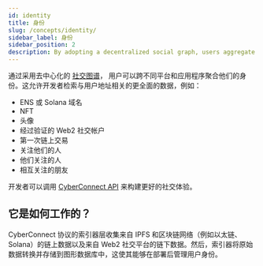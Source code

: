 ```yaml
---
id: identity
title: 身份
slug: /concepts/identity/
sidebar_label: 身份
sidebar_position: 2
description: By adopting a decentralized social graph, users aggregate their identities across different platforms and applications.
---
```


通过采用去中心化的 [社交图谱](../concepts/social-graph/)， 用户可以跨不同平台和应用程序聚合他们的身份。这允许开发者检索与用户地址相关的更全面的数据，例如：

<ul>
    <li>ENS 或 Solana 域名</li>
    <li>NFT</li>
    <li>头像</li>
    <li>经过验证的 Web2 社交帐户</li>
    <li>第一次链上交易</li>
    <li>关注他们的人</li>
    <li>他们关注的人</li>
    <li>相互关注的朋友</li>
</ul>

开发者可以调用 [CyberConnect API](/v1/cyberconnect-api/overview/) 来构建更好的社交体验。

## 它是如何工作的？

CyberConnect 协议的索引器层收集来自 IPFS 和区块链网络（例如以太链、Solana）的链上数据以及来自 Web2 社交平台的链下数据。然后，索引器将原始数据转换并存储到图形数据库中，这使其能够在部署后管理用户身份。
